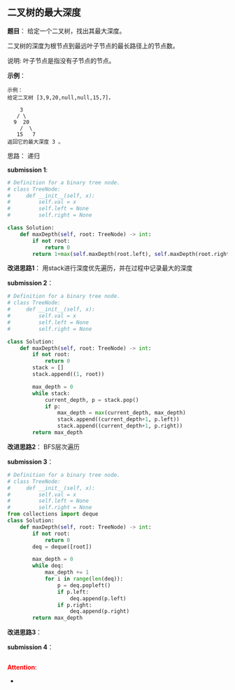 ## 二叉树的最大深度
**题目**：
给定一个二叉树，找出其最大深度。

二叉树的深度为根节点到最远叶子节点的最长路径上的节点数。

说明: 叶子节点是指没有子节点的节点。

**示例**：
```
示例：
给定二叉树 [3,9,20,null,null,15,7]，

    3
   / \
  9  20
    /  \
   15   7
返回它的最大深度 3 。
```

思路：
递归

**submission 1**:
```python
# Definition for a binary tree node.
# class TreeNode:
#     def __init__(self, x):
#         self.val = x
#         self.left = None
#         self.right = None

class Solution:
    def maxDepth(self, root: TreeNode) -> int:
        if not root:
            return 0
        return 1+max(self.maxDepth(root.left), self.maxDepth(root.right))
```


**改进思路1**：
用stack进行深度优先遍历，并在过程中记录最大的深度

**submission 2**：
```python
# Definition for a binary tree node.
# class TreeNode:
#     def __init__(self, x):
#         self.val = x
#         self.left = None
#         self.right = None

class Solution:
    def maxDepth(self, root: TreeNode) -> int:
        if not root:
            return 0
        stack = []
        stack.append((1, root))

        max_depth = 0
        while stack:
            current_depth, p = stack.pop()
            if p:
                max_depth = max(current_depth, max_depth)
                stack.append((current_depth+1, p.left))
                stack.append((current_depth+1, p.right))
        return max_depth
```


**改进思路2**：
BFS层次遍历

**submission 3**：
```python
# Definition for a binary tree node.
# class TreeNode:
#     def __init__(self, x):
#         self.val = x
#         self.left = None
#         self.right = None
from collections import deque
class Solution:
    def maxDepth(self, root: TreeNode) -> int:
        if not root:
            return 0
        deq = deque([root])

        max_depth = 0
        while deq:
            max_depth += 1
            for i in range(len(deq)):
                p = deq.popleft()
                if p.left:
                    deq.append(p.left)
                if p.right:
                    deq.append(p.right)
        return max_depth
```


**改进思路3**：

**submission 4**：
```python

```


<font color="#FF0000">**Attention**</font>:

- 
